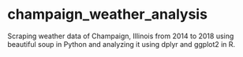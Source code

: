 # champaign_weather_analysis
Scraping weather data of Champaign, Illinois from 2014 to 2018 using beautiful soup in Python and analyzing it using dplyr and ggplot2 in R.
